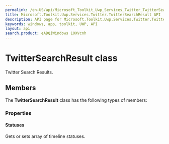 ```yaml
---
permalink: /en-US/api/Microsoft_Toolkit_Uwp_Services_Twitter_TwitterSearchResult.htm
title: Microsoft.Toolkit.Uwp.Services.Twitter.TwitterSearchResult API 
description: API page for Microsoft.Toolkit.Uwp.Services.Twitter.TwitterSearchResult
keywords: windows, app, toolkit, UWP, API
layout: api
search.product: eADQiWindows 10XVcnh
---
```



# TwitterSearchResult class

Twitter Search Results.

## Members

The **TwitterSearchResult** class has the following types of members:

### Properties

#### Statuses

Gets or sets array of timeline statuses.


